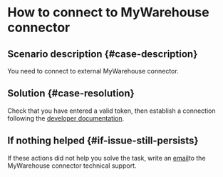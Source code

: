 # How to connect to MyWarehouse connector



## Scenario description {#case-description}

You need to connect to external MyWarehouse connector.

## Solution {#case-resolution}

Check that you have entered a valid token, then establish a connection following the [developer documentation](https://www.htmls.ru/learning/course/index.php?COURSE_ID=12&LESSON_ID=384&LESSON_PATH=380.381.384).

## If nothing helped {#if-issue-still-persists}

If these actions did not help you solve the task, write an [email](mailto:datalens@htmls.ru)to the MyWarehouse connector technical support.

